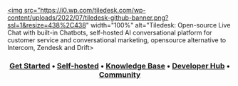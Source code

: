 <a href="https://tiledesk.com/?utm_source=github"><img src="https://i0.wp.com/tiledesk.com/wp-content/uploads/2022/07/tiledesk-github-banner.png?ssl=1&resize=438%2C438" width="100%" alt="Tiledesk: Open-source Live Chat with built-in Chatbots, self-hosted AI conversational platform for customer service and conversational marketing, opensource alternative to Intercom, Zendesk and Drift>
</a>

<h3 align="center">
  <b><a href="https://console.tiledesk.com/v2/dashboard/#/signup/?utm_source=github" "target="_blank">Get Started</a></b>
  •
  <a href="https://tiledesk.com/install/?utm_source=github">Self-hosted</a>
  •
  <a href="https://gethelp.tiledesk.com/?utm_source=github">Knowledge Base</a>
  •
  <a href="https://developer.tiledesk.com/?utm_source=github">Developer Hub</a>
  •
  <a href="https://developer.tiledesk.com/community/?utm_source=github">Community</a>
</h3>
